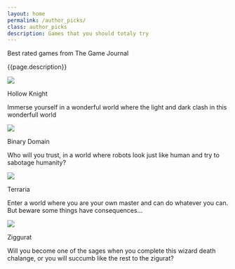 ```yaml
---
layout: home
permalink: /author_picks/
class: author_picks
description: Games that you should totaly try
---
```


<div class="post-header">
    <p class="post-title">Best rated games from The Game Journal</p>
    <p class="post-description">{{page.description}}</p>
</div>

<div class="main">
   <div class="top-picks-galery">
      <div class="container">
         <img src="{{site.baseurl}}/imgs/sws-hollow-knight.jpg">
         <div class="description">
            <p class="description-title"> Hollow Knight</p>
            <p class="description-content">Immerse yourself in a wonderful world where the light and dark clash in this wonderfull world</p>
         </div>
      </div>
      <div class="container">
         <img src="{{site.baseurl}}/imgs/sws-binary-domain.jpg">
         <div class="description">
            <p class="description-title"> Binary Domain</p>
            <p class="description-content">Who will you trust, in a world where robots look just like human and try to sabotage humanity?</p>
         </div>
      </div>
      <div class="container">
         <img src="{{site.baseurl}}/imgs/sws-terraria.png">
         <div class="description">
            <p class="description-title"> Terraria</p>
            <p class="description-content">Enter a world where you are your own master and can do whatever you can. But beware some things have consequences...</p>
         </div>
      </div>
      <div class="container">
      <img src="{{site.baseurl}}/imgs/sws-ziggurat.jpg">
        <div class="description">
            <p class="description-title"> Ziggurat</p>
            <p class="description-content">Will you become one of the sages when you complete this wizard death chalange, or you will succumb like the rest to the zigurat?</p>
            </div>
        </div>
   </div>
</div>
